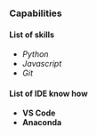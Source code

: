  ### Capabilities
 
#### List of skills
 - *Python*
 - *Javascript*
 - *Git*
 
 #### List of IDE know how
 - __VS Code__
 - __Anaconda__
 
